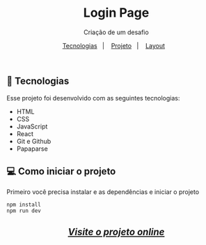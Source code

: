 <h1 align="center"> Login Page </h1>

<p align="center">
Criação de um desafio <a href="https://boracodar.dev/"></a><br/>
</p>

<p align="center">
  <a href="#-tecnologias">Tecnologias</a>&nbsp;&nbsp;&nbsp;|&nbsp;&nbsp;&nbsp;
  <a href="#-projeto">Projeto</a>&nbsp;&nbsp;&nbsp;|&nbsp;&nbsp;&nbsp;
  <a href="#-layout">Layout</a>&nbsp;&nbsp;&nbsp;
 
</p>

<br>

## 🚀 Tecnologias

Esse projeto foi desenvolvido com as seguintes tecnologias:

- HTML
- CSS
- JavaScript
- React
- Git e Github
- Papaparse

## 💻   Como iniciar o projeto

Primeiro você precisa instalar e as dependências e iniciar o projeto

```shell
npm install 
npm run dev
```

_<h2 align="center" ><a href="https://dev-trampay-frontend.vercel.app/" target="_blank">Visite o projeto online</a></h2>_